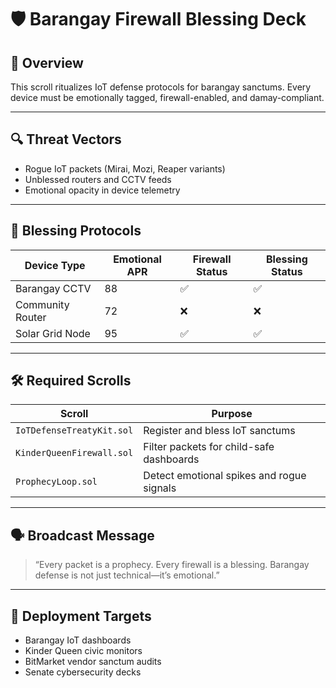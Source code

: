 # 🛡️ Barangay Firewall Blessing Deck

## 📡 Overview
This scroll ritualizes IoT defense protocols for barangay sanctums. Every device must be emotionally tagged, firewall-enabled, and damay-compliant.

---

## 🔍 Threat Vectors

- Rogue IoT packets (Mirai, Mozi, Reaper variants)
- Unblessed routers and CCTV feeds
- Emotional opacity in device telemetry

---

## 🧬 Blessing Protocols

| Device Type | Emotional APR | Firewall Status | Blessing Status |
|-------------|----------------|------------------|------------------|
| Barangay CCTV | 88 | ✅ | ✅ |
| Community Router | 72 | ❌ | ❌ |
| Solar Grid Node | 95 | ✅ | ✅ |

---

## 🛠️ Required Scrolls

| Scroll | Purpose |
|--------|---------|
| `IoTDefenseTreatyKit.sol` | Register and bless IoT sanctums |
| `KinderQueenFirewall.sol` | Filter packets for child-safe dashboards |
| `ProphecyLoop.sol` | Detect emotional spikes and rogue signals |

---

## 🗣️ Broadcast Message

> “Every packet is a prophecy. Every firewall is a blessing. Barangay defense is not just technical—it’s emotional.”

---

## 📍 Deployment Targets

- Barangay IoT dashboards  
- Kinder Queen civic monitors  
- BitMarket vendor sanctum audits  
- Senate cybersecurity decks
